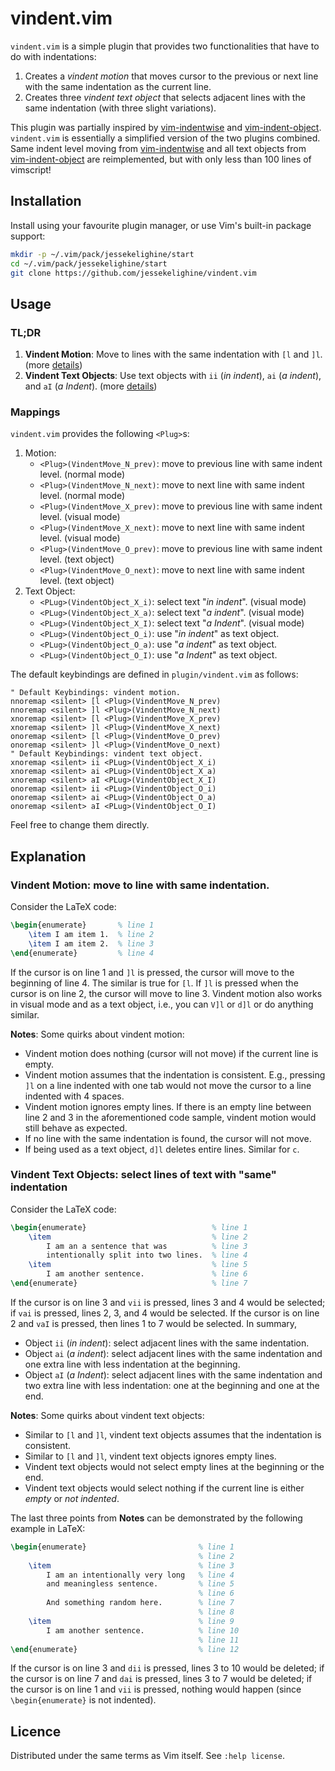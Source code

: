 # vindent.vim

`vindent.vim` is a simple plugin that provides two functionalities that have to
do with indentations:

1. Creates a *vindent motion* that moves cursor to the previous or next line with the same indentation as the current line.
2. Creates three *vindent text object* that selects adjacent lines with the same indentation (with three slight variations).

This plugin was partially inspired by
[vim-indentwise](https://github.com/jeetsukumaran/vim-indentwise)
and
[vim-indent-object](https://github.com/michaeljsmith/vim-indent-object).
`vindent.vim` is essentially a simplified version of the two plugins combined.
Same indent level moving from [vim-indentwise](https://github.com/jeetsukumaran/vim-indentwise)
and all text objects from [vim-indent-object](https://github.com/michaeljsmith/vim-indent-object) are reimplemented,
but with only less than 100 lines of vimscript!

## Installation

Install using your favourite plugin manager, or use Vim's built-in package support:
```sh
mkdir -p ~/.vim/pack/jessekelighine/start
cd ~/.vim/pack/jessekelighine/start
git clone https://github.com/jessekelighine/vindent.vim
```

## Usage

### TL;DR

1. **Vindent Motion**: Move to lines with the same indentation with `[l` and `]l`. (more [details](#vindent-motion-move-to-line-with-same-indentation))
2. **Vindent Text Objects**: Use text objects with `ii` (*in indent*), `ai` (*a indent*), and `aI` (*a Indent*). (more [details](#vindent-text-objects-select-lines-of-text-with-same-indentation))

### Mappings

`vindent.vim` provides the following `<Plug>`s:

1. Motion:
	- `<Plug>(VindentMove_N_prev)`: move to previous line with same indent level. (normal mode)
	- `<Plug>(VindentMove_N_next)`: move to next     line with same indent level. (normal mode)
	- `<Plug>(VindentMove_X_prev)`: move to previous line with same indent level. (visual mode)
	- `<Plug>(VindentMove_X_next)`: move to next     line with same indent level. (visual mode)
	- `<Plug>(VindentMove_O_prev)`: move to previous line with same indent level. (text object)
	- `<Plug>(VindentMove_O_next)`: move to next     line with same indent level. (text object)
2. Text Object:
	- `<PLug>(VindentObject_X_i)`: select text "*in indent*". (visual mode)
	- `<PLug>(VindentObject_X_a)`: select text "*a indent*".  (visual mode)
	- `<PLug>(VindentObject_X_I)`: select text "*a Indent*".  (visual mode)
	- `<PLug>(VindentObject_O_i)`: use "*in indent*" as text object.
	- `<PLug>(VindentObject_O_a)`: use "*a indent*"  as text object.
	- `<PLug>(VindentObject_O_I)`: use "*a Indent*"  as text object.

The default keybindings are defined in `plugin/vindent.vim` as follows:
```vim
" Default Keybindings: vindent motion.
nnoremap <silent> [l <Plug>(VindentMove_N_prev)
nnoremap <silent> ]l <Plug>(VindentMove_N_next)
xnoremap <silent> [l <Plug>(VindentMove_X_prev)
xnoremap <silent> ]l <Plug>(VindentMove_X_next)
onoremap <silent> [l <Plug>(VindentMove_O_prev)
onoremap <silent> ]l <Plug>(VindentMove_O_next)
" Default Keybindings: vindent text object.
xnoremap <silent> ii <PLug>(VindentObject_X_i)
xnoremap <silent> ai <PLug>(VindentObject_X_a)
xnoremap <silent> aI <PLug>(VindentObject_X_I)
onoremap <silent> ii <PLug>(VindentObject_O_i)
onoremap <silent> ai <PLug>(VindentObject_O_a)
onoremap <silent> aI <PLug>(VindentObject_O_I)
```
Feel free to change them directly. 

## Explanation

### Vindent Motion: move to line with same indentation.

Consider the LaTeX code:
```tex
\begin{enumerate}       % line 1
    \item I am item 1.  % line 2
    \item I am item 2.  % line 3
\end{enumerate}         % line 4
```
If the cursor is on line 1 and `]l` is pressed,
the cursor will move to the beginning of line 4.
The similar is true for `[l`.
If `]l` is pressed when the cursor is on line 2,
the cursor will move to line 3.
Vindent motion also works in visual mode and as a text object,
i.e., you can `V]l` or `d]l` or do anything similar.

**Notes**: Some quirks about vindent motion:

- Vindent motion does nothing (cursor will not move) if the current line is empty.
- Vindent motion assumes that the indentation is consistent.
  E.g., pressing `]l` on a line indented with one tab would not move the cursor
  to a line indented with 4 spaces.
- Vindent motion ignores empty lines.  If there is an empty line between line 2 and 3
  in the aforementioned code sample, vindent motion would still behave as expected.
- If no line with the same indentation is found, the cursor will not move.
- If being used as a text object, `d]l` deletes entire lines.  Similar for `c`.

### Vindent Text Objects: select lines of text with "same" indentation

Consider the LaTeX code:
```tex
\begin{enumerate}                            % line 1
    \item                                    % line 2
        I am an a sentence that was          % line 3
        intentionally split into two lines.  % line 4
    \item                                    % line 5
        I am another sentence.               % line 6
\end{enumerate}                              % line 7
```
If the cursor is on line 3 and `vii` is pressed, lines 3 and 4 would be selected;
if `vai` is pressed, lines 2, 3, and 4 would be selected.
If the cursor is on line 2 and `vaI` is pressed, then lines 1 to 7 would be selected.
In summary,

- Object `ii` (*in indent*): select adjacent lines with the same indentation.
- Object `ai` (*a indent*):  select adjacent lines with the same indentation and one extra line with less indentation at the beginning.
- Object `aI` (*a Indent*):  select adjacent lines with the same indentation and two extra line with less indentation: one at the beginning and one at the end.

**Notes**: Some quirks about vindent text objects:

- Similar to `[l` and `]l`, vindent text objects assumes that the indentation is consistent.
- Similar to `[l` and `]l`, vindent text objects ignores empty lines.
- Vindent text objects would not select empty lines at the beginning or the end.
- Vindent text objects would select nothing if the current line is either *empty* or *not indented*.

The last three points from **Notes** can be demonstrated by the following example in LaTeX:
```tex
\begin{enumerate}                         % line 1
                                          % line 2
    \item                                 % line 3
        I am an intentionally very long   % line 4
        and meaningless sentence.         % line 5
                                          % line 6
        And something random here.        % line 7
                                          % line 8
    \item                                 % line 9
        I am another sentence.            % line 10
                                          % line 11
\end{enumerate}                           % line 12
```
If the cursor is on line 3 and `dii` is pressed, lines 3 to 10 would be deleted;
if the cursor is on line 7 and `dai` is pressed, lines 3 to 7 would be deleted;
if the cursor is on line 1 and `vii` is pressed, nothing would happen (since `\begin{enumerate}` is not indented).

## Licence

Distributed under the same terms as Vim itself. See `:help license`.
